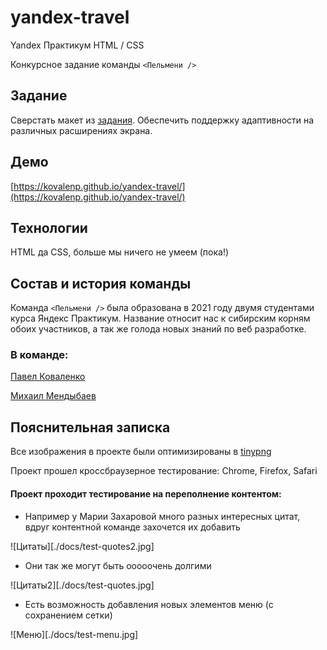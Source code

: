 # yandex-travel

Yandex Практикум HTML / CSS

Конкурсное задание команды `<Пельмени />`

## Задание

Сверстать макет из [задания](./docs/task/mockup_2021.png).
Обеспечить поддержку адаптивности на различных расширениях экрана.

## Демо

[https://kovalenp.github.io/yandex-travel/](https://kovalenp.github.io/yandex-travel/)

## Технологии

HTML да CSS, больше мы ничего не умеем (пока!)

## Состав и история команды

Команда `<Пельмени />` была образована в 2021 году двумя студентами курса Яндекс Практикум.
Название относит нас к сибирским корням обоих участников, а так же голода новых знаний по веб разработке.

### В команде:

[Павел Коваленко](https://github.com/kovalenp)

[Михаил Мендыбаев](https://github.com/Michael2M-dot)

## Пояснительная записка

Все изображения в проекте были оптимизированы в [tinypng](https://tinypng.com/)

Проект прошел кроссбраузерное тестирование: Chrome, Firefox, Safari

#### Проект проходит тестирование на переполнение контентом:

- Например у Марии Захаровой много разных интересных цитат, вдруг контентной команде захочется их добавить

![Цитаты][./docs/test-quotes2.jpg]

- Они так же могут быть ооооочень долгими

![Цитаты2][./docs/test-quotes.jpg]

- Есть возможность добавления новых элементов меню (с сохранением сетки)

![Меню][./docs/test-menu.jpg]
